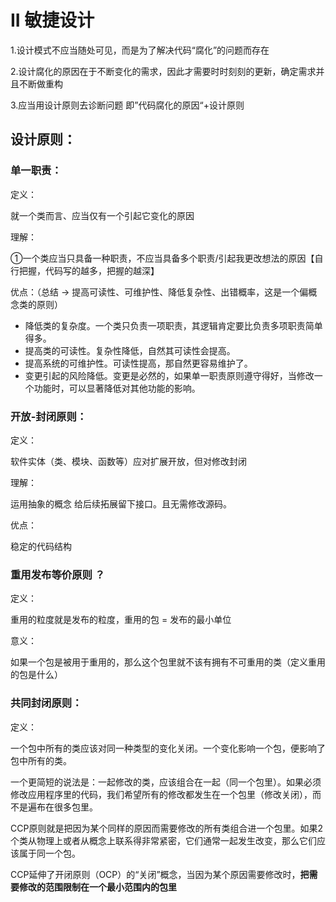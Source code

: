 # II 敏捷设计

1.设计模式不应当随处可见，而是为了解决代码“腐化”的问题而存在

2.设计腐化的原因在于不断变化的需求，因此才需要时时刻刻的更新，确定需求并且不断做重构

3.应当用设计原则去诊断问题 即”代码腐化的原因“+设计原则

## 设计原则：

### 单一职责：

定义：

就一个类而言、应当仅有一个引起它变化的原因

理解：

①一个类应当只具备一种职责，不应当具备多个职责/引起我更改想法的原因【自行把握，代码写的越多，把握的越深】

优点：（总结 -> 提高可读性、可维护性、降低复杂性、出错概率，这是一个偏概念类的原则）

- 降低类的复杂度。一个类只负责一项职责，其逻辑肯定要比负责多项职责简单得多。
- 提高类的可读性。复杂性降低，自然其可读性会提高。
- 提高系统的可维护性。可读性提高，那自然更容易维护了。
- 变更引起的风险降低。变更是必然的，如果单一职责原则遵守得好，当修改一个功能时，可以显著降低对其他功能的影响。

### 开放-封闭原则：

定义：

软件实体（类、模块、函数等）应对扩展开放，但对修改封闭

理解：

运用抽象的概念 给后续拓展留下接口。且无需修改源码。

优点：

稳定的代码结构

### 重用发布等价原则 ？

定义：

重用的粒度就是发布的粒度，重用的包 = 发布的最小单位

意义：

如果一个包是被用于重用的，那么这个包里就不该有拥有不可重用的类（定义重用的包是什么）

### 共同封闭原则：

定义：

一个包中所有的类应该对同一种类型的变化关闭。一个变化影响一个包，便影响了包中所有的类。

一个更简短的说法是：一起修改的类，应该组合在一起（同一个包里）。如果必须修改应用程序里的代码，我们希望所有的修改都发生在一个包里（修改关闭），而不是遍布在很多包里。

CCP原则就是把因为某个同样的原因而需要修改的所有类组合进一个包里。如果2个类从物理上或者从概念上联系得非常紧密，它们通常一起发生改变，那么它们应该属于同一个包。

CCP延伸了开闭原则（OCP）的“关闭”概念，当因为某个原因需要修改时，**把需要修改的范围限制在一个最小范围内的包里**